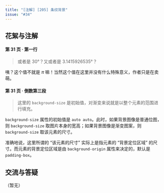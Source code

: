 ```yaml
---
title: "[注解] [205] 条纹背景"
issue: "#34"
---
```


## 花絮与注解

#### 第 31 页 · 第一行

> 或者是 30°？又或者是 3.1415926535°？

咦？这个值不就是 *π* 嘛！当然这个值在这里并没有什么特殊意义，作者只是在卖萌。

#### 第 31 页 · 倒数第三段

> 这里的 `background-size` 是初始值，对渐变来说就是以整个元素的范围进行填充。

`background-size` 属性的初始值是 `auto auto`。此时，如果背景图像是普通位图，则 `background-size` 取图片本身的宽高；如果背景图像是渐变图案，则 `background-size` 取该元素的尺寸。

准确地说，这里所谓的 “该元素的尺寸” 实际上是指元素的 “背景定位区域” 的尺寸。而元素的背景定位区域是由 `background-origin` 属性来决定的，默认是 `padding-box`。


## 交流与答疑

（暂无）
